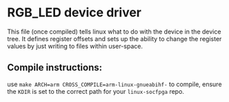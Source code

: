 # RGB_LED device driver
This file (once compiled) tells linux what to do with the device in the device tree. It defines register offsets and sets up the ability to change the register values by just writing to files within user-space.

## Compile instructions:
use `make ARCH=arm CROSS_COMPILE=arm-linux-gnueabihf-` to compile, ensure the `KDIR` is set to the correct path for your `linux-socfpga` repo.